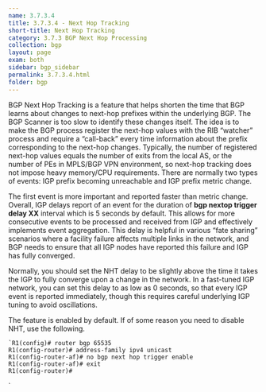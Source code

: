 ```yaml
---
name: 3.7.3.4
title: 3.7.3.4 - Next Hop Tracking
short-title: Next Hop Tracking
category: 3.7.3 BGP Next Hop Processing
collection: bgp
layout: page
exam: both
sidebar: bgp_sidebar
permalink: 3.7.3.4.html
folder: bgp
---
```

BGP Next Hop Tracking is a feature that helps shorten the time that BGP learns about changes to next-hop prefixes within the underlying BGP. The BGP Scanner is too slow to identify these changes itself.  The idea is to make the BGP process register the next-hop values with the RIB “watcher” process and require a “call-back” every time information about the prefix corresponding to the next-hop changes. Typically, the number of registered next-hop values equals the number of exits from the local AS, or the number of PEs in MPLS/BGP VPN environment, so next-hop tracking does not impose heavy memory/CPU requirements. There are normally two types of events: IGP prefix becoming unreachable and IGP prefix metric change.

The first event is more important and reported faster than metric change. Overall, IGP delays report of an event for the duration of **bgp nextop trigger delay XX** interval which is 5 seconds by default. This allows for more consecutive events to be processed and received from IGP and effectively implements event aggregation. This delay is helpful in various “fate sharing” scenarios where a facility failure affects multiple links in the network, and BGP needs to ensure that all IGP nodes have reported this failure and IGP has fully converged.

Normally, you should set the NHT delay to be slightly above the time it takes the IGP to fully converge upon a change in the network. In a fast-tuned IGP network, you can set this delay to as low as 0 seconds, so that every IGP event is reported immediately, though this requires careful underlying IGP tuning to avoid oscillations.

The feature is enabled by default. If of some reason you need to disable NHT, use the following.
```
`R1(config)# router bgp 65535
R1(config-router)# address-family ipv4 unicast
R1(config-router-af)# no bgp next hop trigger enable
R1(config-router-af)# exit
R1(config-router)# 
```
`